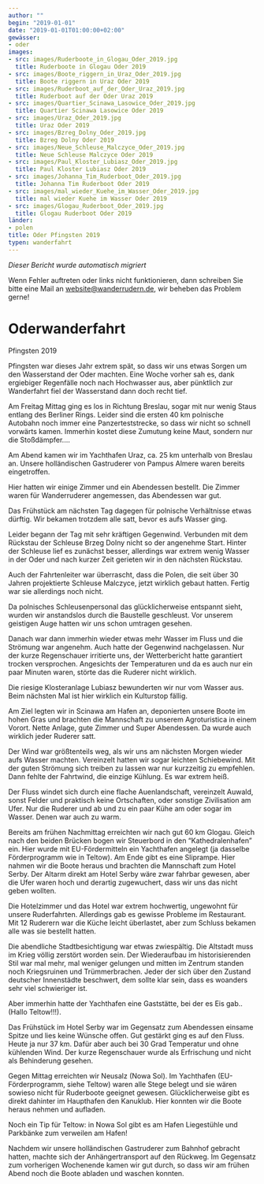 ```yaml
---
author: ""
begin: "2019-01-01"
date: "2019-01-01T01:00:00+02:00"
gewässer:
- oder
images:
- src: images/Ruderboote_in_Glogau_Oder_2019.jpg
  title: Ruderboote in Glogau Oder 2019
- src: images/Boote_riggern_in_Uraz_Oder_2019.jpg
  title: Boote riggern in Uraz Oder 2019
- src: images/Ruderboot_auf_der_Oder_Uraz_2019.jpg
  title: Ruderboot auf der Oder Uraz 2019
- src: images/Quartier_Scinawa_Lasowice_Oder_2019.jpg
  title: Quartier Scinawa Lasowice Oder 2019
- src: images/Uraz_Oder_2019.jpg
  title: Uraz Oder 2019
- src: images/Bzreg_Dolny_Oder_2019.jpg
  title: Bzreg Dolny Oder 2019
- src: images/Neue_Schleuse_Malczyce_Oder_2019.jpg
  title: Neue Schleuse Malczyce Oder 2019
- src: images/Paul_Kloster_Lubiasz_Oder_2019.jpg
  title: Paul Kloster Lubiasz Oder 2019
- src: images/Johanna_Tim_Ruderboot_Oder_2019.jpg
  title: Johanna Tim Ruderboot Oder 2019
- src: images/mal_wieder_Kuehe_im_Wasser_Oder_2019.jpg
  title: mal wieder Kuehe im Wasser Oder 2019
- src: images/Glogau_Ruderboot_Oder_2019.jpg
  title: Glogau Ruderboot Oder 2019
länder:
- polen
title: Oder Pfingsten 2019
typen: wanderfahrt
---
```



*Dieser Bericht wurde automatisch migriert*

Wenn Fehler auftreten oder links nicht funktionieren, dann schreiben Sie bitte eine Mail an website@wanderrudern.de, wir beheben das Problem gerne!



# Oderwanderfahrt


Pfingsten 2019

Pfingsten war dieses Jahr extrem spät, so dass wir uns etwas Sorgen um den Wasserstand der Oder machten. Eine Woche vorher sah es, dank ergiebiger Regenfälle noch nach Hochwasser aus, aber pünktlich zur Wanderfahrt fiel der Wasserstand dann doch recht tief.

Am Freitag Mittag ging es los in Richtung Breslau, sogar mit nur wenig Staus entlang des Berliner Rings. Leider sind die ersten 40 km polnische Autobahn noch immer eine Panzerteststrecke, so dass wir nicht so schnell vorwärts kamen. Immerhin kostet diese Zumutung keine Maut, sondern nur die Stoßdämpfer....

Am Abend kamen wir im Yachthafen Uraz, ca. 25 km unterhalb von Breslau an. Unsere holländischen Gastruderer von Pampus Almere waren bereits eingetroffen.

Hier hatten wir einige Zimmer und ein Abendessen bestellt. Die Zimmer waren für Wanderruderer angemessen, das Abendessen war gut.

Das Frühstück am nächsten Tag dagegen für polnische Verhältnisse etwas dürftig. Wir bekamen trotzdem alle satt, bevor es aufs Wasser ging.

Leider begann der Tag mit sehr kräftigen Gegenwind. Verbunden mit dem Rückstau der Schleuse Brzeg Dolny nicht so der angenehme Start. Hinter der Schleuse lief es zunächst besser, allerdings war extrem wenig Wasser in der Oder und nach kurzer Zeit gerieten wir in den nächsten Rückstau.

Auch der Fahrtenleiter war überrascht, dass die Polen, die seit über 30 Jahren projektierte Schleuse Malczyce, jetzt wirklich gebaut hatten. Fertig war sie allerdings noch nicht.

Da polnisches Schleusenpersonal das glücklicherweise entspannt sieht, wurden wir anstandslos durch die Baustelle geschleust. Vor unserem geistigen Auge hatten wir uns schon umtragen gesehen.

Danach war dann immerhin wieder etwas mehr Wasser im Fluss und die Strömung war angenehm. Auch hatte der Gegenwind nachgelassen. Nur der kurze Regenschauer irritierte uns, der Wetterbericht hatte garantiert trocken versprochen. Angesichts der Temperaturen und da es auch nur ein paar Minuten waren, störte das die Ruderer nicht wirklich.

Die riesige Klosteranlage Lubiasz bewunderten wir nur vom Wasser aus. Beim nächsten Mal ist hier wirklich ein Kulturstop fällig.

Am Ziel legten wir in Scinawa am Hafen an, deponierten unsere Boote im hohen Gras und brachten die Mannschaft zu unserem Agroturistica in einem Vorort. Nette Anlage, gute Zimmer und Super Abendessen. Da wurde auch wirklich jeder Ruderer satt.

Der Wind war größtenteils weg, als wir uns am nächsten Morgen wieder aufs Wasser machten. Vereinzelt hatten wir sogar leichten Schiebewind. Mit der guten Strömung sich treiben zu lassen war nur kurzzeitig zu empfehlen. Dann fehlte der Fahrtwind, die einzige Kühlung. Es war extrem heiß.

Der Fluss windet sich durch eine flache Auenlandschaft, vereinzelt Auwald, sonst Felder und praktisch keine Ortschaften, oder sonstige Zivilisation am Ufer. Nur die Ruderer und ab und zu ein paar Kühe am oder sogar im Wasser. Denen war auch zu warm.

Bereits am frühen Nachmittag erreichten wir nach gut 60 km Glogau. Gleich nach den beiden Brücken bogen wir Steuerbord in den “Kathedralenhafen” ein. Hier wurde mit EU-Fördermitteln ein Yachthafen angelegt (ja dasselbe Förderprogramm wie in Teltow). Am Ende gibt es eine Sliprampe. Hier nahmen wir die Boote heraus und brachten die Mannschaft zum Hotel Serby. Der Altarm direkt am Hotel Serby wäre zwar fahrbar gewesen, aber die Ufer waren hoch und derartig zugewuchert, dass wir uns das nicht geben wollten.

Die Hotelzimmer und das Hotel war extrem hochwertig, ungewohnt für unsere Ruderfahrten. Allerdings gab es gewisse Probleme im Restaurant. Mit 12 Ruderern war die Küche leicht überlastet, aber zum Schluss bekamen alle was sie bestellt hatten.

Die abendliche Stadtbesichtigung war etwas zwiespältig. Die Altstadt muss im Krieg völlig zerstört worden sein. Der Wiederaufbau im historisierenden Stil war mal mehr, mal weniger gelungen und mitten im Zentrum standen noch Kriegsruinen und Trümmerbrachen. Jeder der sich über den Zustand deutscher Innenstädte beschwert, dem sollte klar sein, dass es woanders sehr viel schwieriger ist.

Aber immerhin hatte der Yachthafen eine Gaststätte, bei der es Eis gab.. (Hallo Teltow!!!).

Das Frühstück im Hotel Serby war im Gegensatz zum Abendessen einsame Spitze und lies keine Wünsche offen. Gut gestärkt ging es auf den Fluss. Heute ja nur 37 km. Dafür aber auch bei 30 Grad Temperatur und ohne kühlenden Wind. Der kurze Regenschauer wurde als Erfrischung und nicht als Behinderung gesehen.

Gegen Mittag erreichten wir Neusalz (Nowa Sol). Im Yachthafen (EU-Förderprogramm, siehe Teltow) waren alle Stege belegt und sie wären sowieso nicht für Ruderboote geeignet gewesen. Glücklicherweise gibt es direkt dahinter im Haupthafen den Kanuklub. Hier konnten wir die Boote heraus nehmen und aufladen.

Noch ein Tip für Teltow: in Nowa Sol gibt es am Hafen Liegestühle und Parkbänke zum verweilen am Hafen!

Nachdem wir unsere holländischen Gastruderer zum Bahnhof gebracht hatten, machte sich der Anhängertransport auf den Rückweg. Im Gegensatz zum vorherigen Wochenende kamen wir gut durch, so dass wir am frühen Abend noch die Boote abladen und waschen konnten.
